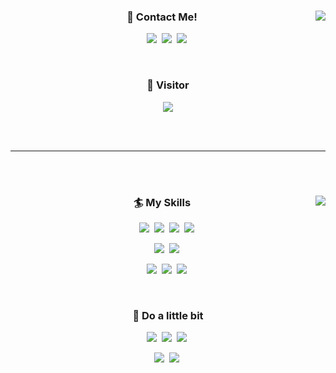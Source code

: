 <!--  헤더꾸미기
![header](https://capsule-render.vercel.app/api?text=Welcome!&type=waving&color=auto&height=200&section=header)
-->

<div align="center">

<img align="right" src="https://github-readme-stats.vercel.app/api?username=pythonstrup">

<h3> 🤙 Contact Me! </h3>
<p>
    <a href="https://myvelop.tistory.com/"><img src="https://img.shields.io/badge/My Blog-000000?style=flat-square&logo=Storyblok&logoColor=white"/></a>&nbsp
    <a href="https://www.linkedin.com/in/jong-hyeok-park-6b062821a/"><img src="https://img.shields.io/badge/LinkedIn-0A66C2?style=flat-square&logo=LinkedIn&logoColor=white"/></a>&nbsp
    <a href="matilto:pythonstrup@gmail.com"><img src="https://img.shields.io/badge/pythonstrup@gmail.com-EA4335?style=flat-square&logo=Gmail&logoColor=white"/></a>&nbsp
</p>

<br/>

<h3> 🙌 Visitor </h3>

<a href="https://github.com/pythonstrup"><img src="https://hits.seeyoufarm.com/api/count/incr/badge.svg?url=https%3A%2F%2Fgithub.com%2Fpythonstrup%2Fhit-counter&count_bg=%23B6CD0D&title_bg=%230E1160&icon=github.svg&icon_color=%23E7E7E7&title=Github+Visitor&edge_flat=false"></a>

</div>

<br/><br/>

<hr/>

<br/><br/>

<div align="center">

<img align="right" src="https://github-readme-stats.vercel.app/api/top-langs/?username=pythonstrup&langs_count=6&hide=jupyter%20notebook,roff">

<h3> 🏄 My Skills </h3>

<p>
    <img src="https://img.shields.io/badge/HTML5-E34F26?style=flat-square&logo=HTML5&logoColor=white"/>&nbsp
    <img src="https://img.shields.io/badge/css-1572B6?style=flat-square&logo=CSS&logoColor=white"/></a>&nbsp
    <img src="https://img.shields.io/badge/Javascript-F7DF1E?style=flat-square&logo=javascript&logoColor=white"/>&nbsp
    <img src="https://img.shields.io/badge/Node.js-339933?style=flat-square&logo=Node.js&logoColor=white"/>&nbsp
</p>
<p>
    <img src="https://img.shields.io/badge/Java-BE327B?style=flat-square&logo=Java&logoColor=white"/>&nbsp
    <img src="https://img.shields.io/badge/SpringBoot-6DB33F?style=flat-square&logo=SpringBoot&logoColor=white"/>&nbsp
</p>
<p>
    <img src="https://img.shields.io/badge/React-61DAFB?style=flat-square&logo=React&logoColor=white"/></a>&nbsp 
    <img src="https://img.shields.io/badge/Express-000000?style=flat-square&logo=express&logoColor=white"/>&nbsp
    <img src="https://img.shields.io/badge/MySQL-4479A1?style=flat-square&logo=Mysql&logoColor=white"/>&nbsp  
</p>

<br/>

<h3> 🛶 Do a little bit </h3>

<p>
    <img src="https://img.shields.io/badge/Docker-2496ED?style=flat-square&logo=Docker&logoColor=white"/>&nbsp
    <img src="https://img.shields.io/badge/GithubActions-2088FF?style=flat-square&logo=GithubActions&logoColor=white"/>&nbsp
    <img src="https://img.shields.io/badge/NGINX-009639?style=flat-square&logo=NGINX&logoColor=white"/>&nbsp
</p>
<p>
    <img src="https://img.shields.io/badge/NestJS-E0234E?style=flat-square&logo=NestJS&logoColor=white"/>&nbsp
    <img src="https://img.shields.io/badge/Python-244BA6?style=flat-square&logo=python&logoColor=white"/>&nbsp
</p>

<br/>

<div>

<br/><br/>

</div>

